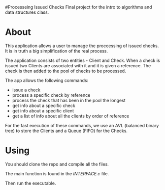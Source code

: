 #Processeing Issued Checks
Final project for the intro to algorithms and data structures class. 

# About
This application allows a user to manage the proccessing of issued checks.
It is in truth a big simplification of the real process.

The application consists of two entities - Client and Check. 
When a check is issued two Clients are associated with it and it is given a reference. The check is then added to the pool of checks to be processed.

The app allows the following commands:
* issue a check
* process a specific check by reference
* process the check that has been in the pool the longest
* get info about a specific check
* get info about a specific client
* get a list of info about all the clients by order of reference

For the fast execution of these commands, we use an AVL (balanced binary tree) to store the Clients and a Queue (FIFO) for the Checks.

# Using
You should clone the repo and compile all the files. 

The main function is found in the *INTERFACE.c* file.

Then run the executable.
